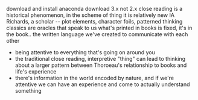 download and install anaconda 
download 3.x not 2.x 
close reading is a historical phenomenon, in the scheme of thing it is relatively new 
IA Richards, a scholar 
-- plot elements, character foils, patterned thinking 
classics are oracles that speak to us 
what's printed in books is fixed, it's in the book.. the written language we've created to communicate with each other 
- being attentive to everything that's going on around you
- the traditional close reading, interpretive "thing" can lead to thinking about a larger pattern between Thoroeau's relationship to books and life's experience 
- there's information in the world encoded by nature, and if we're attentive we can have an experience and come to actually understand something 